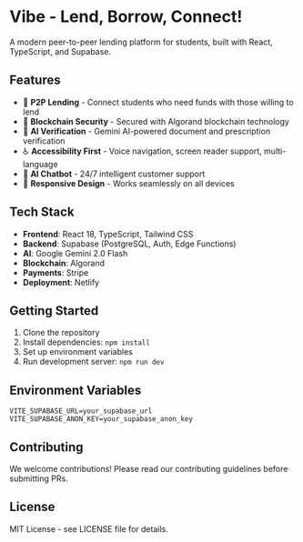# Vibe - Lend, Borrow, Connect!

A modern peer-to-peer lending platform for students, built with React, TypeScript, and Supabase.

## Features

- 🎯 **P2P Lending** - Connect students who need funds with those willing to lend
- 🔐 **Blockchain Security** - Secured with Algorand blockchain technology
- 🤖 **AI Verification** - Gemini AI-powered document and prescription verification
- ♿ **Accessibility First** - Voice navigation, screen reader support, multi-language
- 💬 **AI Chatbot** - 24/7 intelligent customer support
- 📱 **Responsive Design** - Works seamlessly on all devices

## Tech Stack

- **Frontend**: React 18, TypeScript, Tailwind CSS
- **Backend**: Supabase (PostgreSQL, Auth, Edge Functions)
- **AI**: Google Gemini 2.0 Flash
- **Blockchain**: Algorand
- **Payments**: Stripe
- **Deployment**: Netlify

## Getting Started

1. Clone the repository
2. Install dependencies: `npm install`
3. Set up environment variables
4. Run development server: `npm run dev`

## Environment Variables

```
VITE_SUPABASE_URL=your_supabase_url
VITE_SUPABASE_ANON_KEY=your_supabase_anon_key
```

## Contributing

We welcome contributions! Please read our contributing guidelines before submitting PRs.

## License

MIT License - see LICENSE file for details.